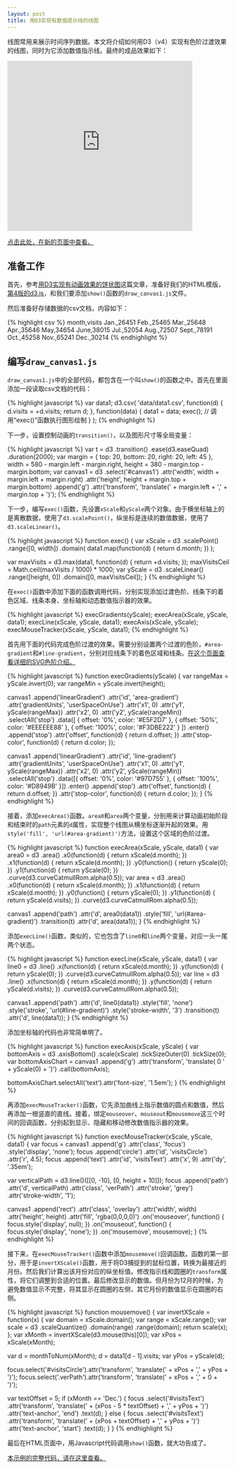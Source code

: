 ```yaml
---
layout: post
title: 用D3实现有数值提示线的线图
---
```


线图常用来展示时间序列数据。本文将介绍如何用D3（v4）实现有色阶过渡效果的线图，同时为它添加数值指示线。最终的成品效果如下：

<iframe width="420" height="385" src="https://scanthonie.github.io/d3-data-visualization-snippets/a002/viz.html" frameborder="0" allowfullscreen></iframe>

<a href="https://scanthonie.github.io/d3-data-visualization-snippets/a002/index.html" target="_blank">点击此处，在新的页面中查看。</a>

## 准备工作

首先，参考[用D3实现有动画效果的饼状图](https://scanthonie.github.io/Animated-Pie-Chart/)这篇文章，准备好我们的HTML模版，[第4版的d3.js](https://cdnjs.com/libraries/d3)，和我们要添加`show()`函数的`draw_canvas1.js`文件。

然后准备好存储数据的csv文档，内容如下：

{% highlight csv %}
month,visits
Jan.,26451
Feb.,25465
Mar.,25648
Apr.,35646
May,34654
June,38015
Jul.,52054
Aug.,72507
Sept.,78191
Oct.,45258
Nov.,65241
Dec.,30214
{% endhighlight %}

## 编写`draw_canvas1.js`

`draw_canvas1.js`中的全部代码，都包含在一个叫`show()`的函数之中。首先在里面添加一段读取csv文档的代码：

{% highlight javascript %}
var data1;
d3.csv(
  'data/data1.csv',
  function(d) {
    d.visits = +d.visits;
    return d;
  },
  function(data) {
    data1 = data;
    exec(); // 调用“exec()”函数执行图形绘制
  }
);
{% endhighlight %}

下一步，设置控制动画的`transition()`，以及图形尺寸等全局变量：

{% highlight javascript %}
var t = d3
  .transition()
  .ease(d3.easeQuad)
  .duration(2000);
var margin = { top: 20, bottom: 20, right: 20, left: 45 },
  width = 580 - margin.left - margin.right,
  height = 380 - margin.top - margin.bottom;
var canvas1 = d3
  .select('#canvas1')
  .attr('width', width + margin.left + margin.right)
  .attr('height', height + margin.top + margin.bottom)
  .append('g')
  .attr('transform', 'translate(' + margin.left + ',' + margin.top + ')');
{% endhighlight %}

下一步，编写`exec()`函数，先设置`xScale`和`yScale`两个对象。由于横坐标轴上的是离散数据，使用了`d3.scalePoint()`，纵坐标是连续的数值数据，使用了`d3.scaleLinear()`。

{% highlight javascript %}
function exec() {
  var xScale = d3
    .scalePoint()
    .range([0, width])
    .domain(
      data1.map(function(d) {
        return d.month;
      })
    );

  var maxVisits = d3.max(data1, function(d) {
    return +d.visits;
  });
  maxVisitsCeil = Math.ceil(maxVisits / 1000) * 1000;
  var yScale = d3
    .scaleLinear()
    .range([height, 0])
    .domain([0, maxVisitsCeil]);
}
{% endhighlight %}

在`exec()`函数中添加下面的函数调用代码，分别实现添加过渡色阶、线条下的着色区域、线条本身、坐标轴和动态数值指示器的效果。

{% highlight javascript %}
execGradients(yScale);
execArea(xScale, yScale, data1);
execLine(xScale, yScale, data1);
execAxis(xScale, yScale);
execMouseTracker(xScale, yScale, data1);
{% endhighlight %}

首先用下面的代码完成色阶过渡的效果。需要分别设置两个过渡的色阶，`#area-gradient`和`#line-gradient`，分别对应线条下的着色区域和线条。[在这个页面查看详细的SVG色阶介绍。](https://developer.mozilla.org/en-US/docs/Web/SVG/Tutorial/Gradients)

{% highlight javascript %}
function execGradients(yScale) {
  var rangeMax = yScale.invert(0);
  var rangeMin = yScale.invert(height);

  canvas1
    .append('linearGradient')
    .attr('id', 'area-gradient')
    .attr('gradientUnits', 'userSpaceOnUse')
    .attr('x1', 0)
    .attr('y1', yScale(rangeMax))
    .attr('x2', 0)
    .attr('y2', yScale(rangeMin))
    .selectAll('stop')
    .data([
      { offset: '0%', color: '#E5F2D7' },
      { offset: '50%', color: '#EEEEEE88' },
      { offset: '100%', color: '#F3DBE222' }
    ])
    .enter()
    .append('stop')
    .attr('offset', function(d) {
      return d.offset;
    })
    .attr('stop-color', function(d) {
      return d.color;
    });

  canvas1
    .append('linearGradient')
    .attr('id', 'line-gradient')
    .attr('gradientUnits', 'userSpaceOnUse')
    .attr('x1', 0)
    .attr('y1', yScale(rangeMax))
    .attr('x2', 0)
    .attr('y2', yScale(rangeMin))
    .selectAll('stop')
    .data([{ offset: '0%', color: '#97D755' }, { offset: '100%', color: '#D8949B' }])
    .enter()
    .append('stop')
    .attr('offset', function(d) {
      return d.offset;
    })
    .attr('stop-color', function(d) {
      return d.color;
    });
}
{% endhighlight %}

接着，添加`execArea()`函数。`area0`和`area`两个变量，分别用来计算动画初始阶段和结束时的`path`元素的`d`属性，实现整个线图从横坐标逐渐升起的效果。用`style('fill', 'url(#area-gradient)')`方法，设置这个区域的色阶过渡。

{% highlight javascript %}
function execArea(xScale, yScale, data1) {
  var area0 = d3
    .area()
    .x0(function(d) {
      return xScale(d.month);
    })
    .x1(function(d) {
      return xScale(d.month);
    })
    .y0(function() {
      return yScale(0);
    })
    .y1(function(d) {
      return yScale(0);
    })
    .curve(d3.curveCatmullRom.alpha(0.5));
  var area = d3
    .area()
    .x0(function(d) {
      return xScale(d.month);
    })
    .x1(function(d) {
      return xScale(d.month);
    })
    .y0(function() {
      return yScale(0);
    })
    .y1(function(d) {
      return yScale(d.visits);
    })
    .curve(d3.curveCatmullRom.alpha(0.5));

  canvas1
    .append('path')
    .attr('d', area0(data1))
    .style('fill', 'url(#area-gradient)')
    .transition(t)
    .attr('d', area(data1));
}
{% endhighlight %}

添加`execLine()`函数，类似的，它也包含了`line0`和`line`两个变量，对应一头一尾两个状态。

{% highlight javascript %}
function execLine(xScale, yScale, data1) {
  var line0 = d3
    .line()
    .x(function(d) {
      return xScale(d.month);
    })
    .y(function(d) {
      return yScale(0);
    })
    .curve(d3.curveCatmullRom.alpha(0.5));
  var line = d3
    .line()
    .x(function(d) {
      return xScale(d.month);
    })
    .y(function(d) {
      return yScale(d.visits);
    })
    .curve(d3.curveCatmullRom.alpha(0.5));

  canvas1
    .append('path')
    .attr('d', line0(data1))
    .style('fill', 'none')
    .style('stroke', 'url(#line-gradient)')
    .style('stroke-width', '3')
    .transition(t)
    .attr('d', line(data1));
}
{% endhighlight %}

添加坐标轴的代码也非常简单明了。

{% highlight javascript %}
function execAxis(xScale, yScale) {
  var bottomAxis = d3
    .axisBottom()
    .scale(xScale)
    .tickSizeOuter(0)
    .tickSize(0);
  var bottomAxisChart = canvas1
    .append('g')
    .attr('transform', 'translate( 0 ' + yScale(0) + ')')
    .call(bottomAxis);

  bottomAxisChart.selectAll('text').attr('font-size', '1.5em');
}
{% endhighlight %}

再添加`execMouseTracker()`函数，它先添加曲线上指示数值的圆点和数值，然后再添加一根竖直的直线。接着，绑定`mouseover`、`mouseout`和`mousemove`这三个时间的回调函数，分别起到显示、隐藏和移动修改数值指示器的效果。

{% highlight javascript %}
function execMouseTracker(xScale, yScale, data1) {
  var focus = canvas1
    .append('g')
    .attr('class', 'focus')
    .style('display', 'none');
  focus
    .append('circle')
    .attr('id', 'visitsCircle')
    .attr('r', 4.5);
  focus
    .append('text')
    .attr('id', 'visitsText')
    .attr('x', 9)
    .attr('dy', '.35em');

  var verticalPath = d3.line()([[0, -10], [0, height + 10]]);
  focus
    .append('path')
    .attr('d', verticalPath)
    .attr('class', 'verPath')
    .attr('stroke', 'grey')
    .attr('stroke-width', '1');

  canvas1
    .append('rect')
    .attr('class', 'overlay')
    .attr('width', width)
    .attr('height', height)
    .attr('fill', 'rgba(0,0,0,0)')
    .on('mouseover', function() {
      focus.style('display', null);
    })
    .on('mouseout', function() {
      focus.style('display', 'none');
    })
    .on('mousemove', mousemove);
}
{% endhighlight %}

接下来，在`execMouseTracker()`函数中添加`mousemove()`回调函数。函数的第一部分，用于是`invertXScale()`函数，用于将D3捕捉到的鼠标位置，转换为最接近的月份。然后我们计算出该月份对应的纵坐标值。修改指示线和圆圈的`transform`属性，将它们调整到合适的位置。最后修改显示的数值。但月份为12月的时候，为避免数值显示不完整，将其显示在圆圈的左侧，其它月份的数值显示在圆圈的右侧。

{% highlight javascript %}
function mousemove() {
  var invertXScale = function(x) {
    var domain = xScale.domain();
    var range = xScale.range();
    var scale = d3
      .scaleQuantize()
      .domain(range)
      .range(domain);
    return scale(x);
  };
  var xMonth = invertXScale(d3.mouse(this)[0]);
  var xPos = xScale(xMonth);

  var d = monthToNum(xMonth);
  d = data1[d - 1].visits;
  var yPos = yScale(d);

  focus.select('#visitsCircle').attr('transform', 'translate(' + xPos + ',' + yPos + ')');
  focus.select('.verPath').attr('transform', 'translate(' + xPos + ',' + 0 + ')');

  var textOffset = 5;
  if (xMonth == 'Dec.') {
    focus
      .select('#visitsText')
      .attr('transform', 'translate(' + (xPos - 5 * textOffset) + ',' + yPos + ')')
      .attr('text-anchor', 'end')
      .text(d);
  } else {
    focus
      .select('#visitsText')
      .attr('transform', 'translate(' + (xPos + textOffset) + ',' + yPos + ')')
      .attr('text-anchor', 'start')
      .text(d);
  }
}
{% endhighlight %}

最后在HTML页面中，用Javascript代码调用`show()`函数，就大功告成了。

[本示例的完整代码，请在这里查看。](https://github.com/scanthonie/d3-data-visualization-snippets/tree/master/a002)
